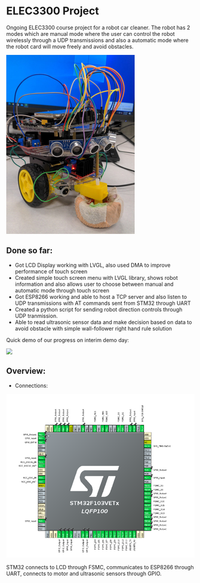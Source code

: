 # ELEC3300 Project
Ongoing ELEC3300 course project for a robot car cleaner. The robot has 2 modes which are manual mode where the user can control the robot wirelessly through a UDP transmissions and also a automatic mode where the robot card will move freely and avoid obstacles.

![](./resources/final-project/final_photo4.jpg)

## Done so far:
- Got LCD Display working with LVGL, also used DMA to improve performance of touch screen
- Created simple touch screen menu with LVGL library, shows robot information and also allows user to choose between manual and automatic mode through touch screen
- Got ESP8266 working and able to host a TCP server and also listen to UDP transmissions with AT commands sent from STM32 through UART
- Created a python script for sending robot direction controls through UDP tranmission.
- Able to read ultrasonic sensor data and make decision based on data to avoid obstacle with simple wall-follower right hand rule solution

Quick demo of our progress on interim demo day: 

![](https://github.com/jamesyoung-15/ELEC3300-Project/blob/main/resources/interim-demo-progress/interim-demo.gif)


## Overview:
- Connections:

![](./resources/interim-demo-progress/interim-demo-ioc.png)

STM32 connects to LCD through FSMC, communicates to ESP8266 through UART, connects to motor and ultrasonic sensors through GPIO.